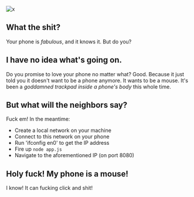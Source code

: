 ![x](http://www.hipsterwave.com/wp-content/uploads/2011/03/70977064-drag-queen.jpg)
## What the shit?
Your phone is _fabulous_, and it knows it. But do you?

## I have no idea what's going on.
Do you promise to love your phone no matter what? Good. Because it just told you it doesn't want to be a phone anymore. It wants to be a mouse. It's been a _goddamned trackpad inside a phone's body_ this whole time.

## But what will the neighbors say?
Fuck em! In the meantime: 
* Create a local network on your machine
* Connect to this network on your phone
* Run 'ifconfig en0' to get the IP address
* Fire up `node app.js`
* Navigate to the aforementioned IP (on port 8080)

## Holy fuck! My phone is a mouse!
I know! It can fucking click and shit!